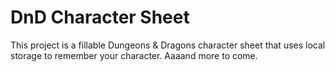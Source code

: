 # DnD Character Sheet

This project is a fillable Dungeons & Dragons character sheet that uses local storage to remember your character. Aaaand more to come.